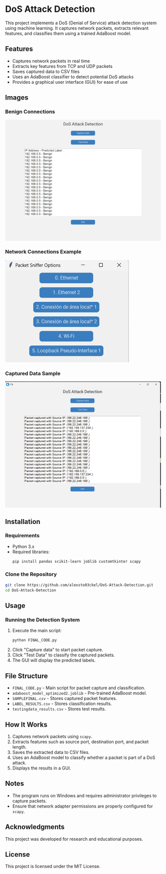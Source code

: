 # DoS Attack Detection

This project implements a DoS (Denial of Service) attack detection system using machine learning. It captures network packets, extracts relevant features, and classifies them using a trained AdaBoost model.

## Features
- Captures network packets in real time
- Extracts key features from TCP and UDP packets
- Saves captured data to CSV files
- Uses an AdaBoost classifier to detect potential DoS attacks
- Provides a graphical user interface (GUI) for ease of use

## Images  

### Benign Connections  
![Benign Connections](images/benign_connections.png)  

### Network Connections Example  
![Network Connections](images/conexiones_1_alex.png)  

### Captured Data Sample  
![Captured Data](images/datos_capturados_alex.png)  


## Installation

### Requirements
- Python 3.x
- Required libraries:
  ```sh
  pip install pandas scikit-learn joblib customtkinter scapy
  ```

### Clone the Repository
```sh
git clone https://github.com/alexsto03ckel/DoS-Attack-Detection.git
cd DoS-Attack-Detection
```

## Usage

### Running the Detection System
1. Execute the main script:
   ```sh
   python FINAL_CODE.py
   ```
2. Click "Capture data" to start packet capture.
3. Click "Test Data" to classify the captured packets.
4. The GUI will display the predicted labels.

## File Structure
- `FINAL_CODE.py` - Main script for packet capture and classification.
- `adaboost_model_optimized2.joblib` - Pre-trained AdaBoost model.
- `SAMPLEFINAL.csv` - Stores captured packet features.
- `LABEL_RESULTS.csv` - Stores classification results.
- `testingdata_results.csv` - Stores test results.

## How It Works
1. Captures network packets using `scapy`.
2. Extracts features such as source port, destination port, and packet length.
3. Saves the extracted data to CSV files.
4. Uses an AdaBoost model to classify whether a packet is part of a DoS attack.
5. Displays the results in a GUI.

## Notes
- The program runs on Windows and requires administrator privileges to capture packets.
- Ensure that network adapter permissions are properly configured for `scapy`.

## Acknowledgments
This project was developed for research and educational purposes.

## License
This project is licensed under the MIT License.
